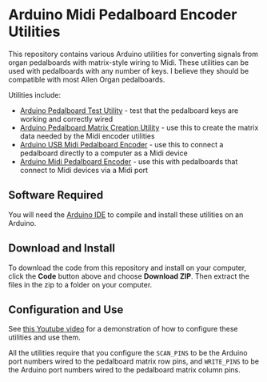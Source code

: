 # Arduino Midi Pedalboard Encoder Utilities

This repository contains various Arduino utilities for converting signals from organ pedalboards 
with matrix-style wiring to Midi. These utilities can be used with pedalboards with any number
of keys. I believe they should be compatible with most Allen Organ pedalboards.

Utilities include:

- [Arduino Pedalboard Test Utility](pedalboard-test) - test that the pedalboard keys are working and correctly wired
- [Arduino Pedalboard Matrix Creation Utility](creatematrix) - use this to create the matrix data needed by the Midi encoder utilities
- [Arduino USB Midi Pedalboard Encoder](pedalboard-usb) - use this to connect a pedalboard directly to a computer as a Midi device
- [Arduino Midi Pedalboard Encoder](pedalboard-midi-din) - use this with pedalboards that connect to Midi devices via a Midi port

## Software Required

You will need the [Arduino IDE](https://www.arduino.cc/en/software) to compile and install these utilities on an Arduino.

## Download and Install

To download the code from this repository and install on your computer, click the **Code** button above and
choose **Download ZIP**. Then extract the files in the zip to a folder on your computer.

## Configuration and Use

See [this Youtube video](https://youtu.be/NPL5nFDbmLA) for a demonstration of how to configure these utilities and use them.

All the utilities require that you configure the `SCAN_PINS` to be the Arduino port numbers
wired to the pedalboard matrix row pins, and `WRITE_PINS` to be the
Arduino port numbers wired to the pedalboard matrix column pins.
